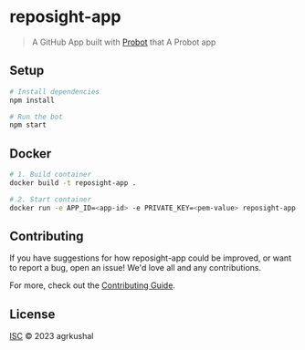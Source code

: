 # reposight-app

> A GitHub App built with [Probot](https://github.com/probot/probot) that A Probot app

## Setup

```sh
# Install dependencies
npm install

# Run the bot
npm start
```

## Docker

```sh
# 1. Build container
docker build -t reposight-app .

# 2. Start container
docker run -e APP_ID=<app-id> -e PRIVATE_KEY=<pem-value> reposight-app
```

## Contributing

If you have suggestions for how reposight-app could be improved, or want to report a bug, open an issue! We'd love all and any contributions.

For more, check out the [Contributing Guide](CONTRIBUTING.md).

## License

[ISC](LICENSE) © 2023 agrkushal

